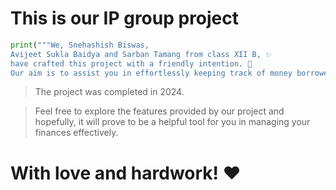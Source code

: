 # This is our IP group project

```python
print("""We, Snehashish Biswas,
Avijeet Sukla Baidya and Sarban Tamang from class XII B, ✨
have crafted this project with a friendly intention. 🤗
Our aim is to assist you in effortlessly keeping track of money borrowers. ⭐""")
```

> The project was completed in 2024.

> Feel free to explore the features provided by our project and hopefully,
> it will prove to be a helpful tool for you in managing your finances effectively.


# With love and hardwork! ❤️
